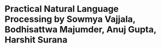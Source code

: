 # Practical Natural Language Processing by Sowmya Vajjala, Bodhisattwa Majumder, Anuj Gupta, Harshit Surana 
